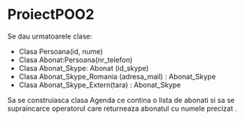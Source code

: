 # ProiectPOO2
Se dau urmatoarele clase:
- Clasa Persoana(id, nume)
- Clasa Abonat:Persoana(nr_telefon)
- Clasa Abonat_Skype: Abonat (id_skype)
- Clasa Abonat_Skype_Romania (adresa_mail) : Abonat_Skype
- Clasa Abonat_Skype_Extern(tara) : Abonat_Skype

Sa se construiasca clasa Agenda ce contina o lista de abonati si sa se supraincarce
operatorul [ ](indexare)care returneaza abonatul cu numele precizat .
